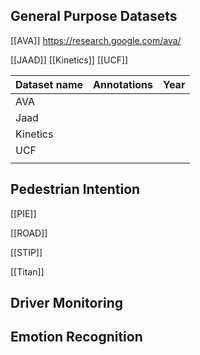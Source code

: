 
## General Purpose Datasets
[[AVA]] https://research.google.com/ava/

[[JAAD]]
[[Kinetics]]
[[UCF]]


| Dataset name | Annotations | Year |
| ------------ | ----------- | ---- |
| AVA          |             |      |
| Jaad         |             |      |
| Kinetics     |             |      |
| UCF          |             |      |
|              |             |      |





## Pedestrian Intention
[[PIE]]

[[ROAD]]

[[STIP]]

[[Titan]]

## Driver Monitoring

## Emotion Recognition
